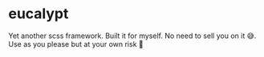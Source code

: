 # eucalypt
Yet another scss framework. Built it for myself. No need to sell you on it 😅. Use as you please but at your own risk 🤝
